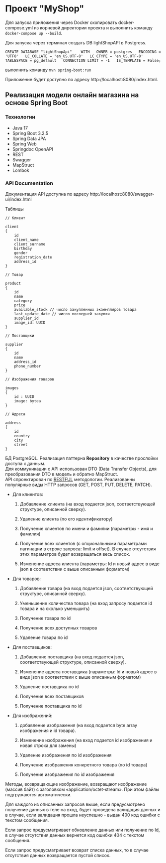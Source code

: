# Проект "MyShop"

Для запуска приложения через Docker скопировать docker-compose.yml из корневой директории проекта и выполнить команду `docker-compose up --build`.

Для запуска через терминал создать DB lightShopAPI в Postgress.

`CREATE DATABASE "lightShopApi"   
    WITH  
    OWNER = postgres  
    ENCODING = 'UTF8'  
    LC_COLLATE = 'en_US.UTF-8'  
    LC_CTYPE = 'en_US.UTF-8'  
    TABLESPACE = pg_default  
    CONNECTION LIMIT = -1  
    IS_TEMPLATE = False;`

выполнить команду `mvn spring-boot:run`

Приложение будет доступно по адресу http://localhost:8080/index.html. 

## Реализация модели онлайн магазина на основе Spring Boot  

### Технологии
- Java 17
- Spring Boot 3.2.5
- Spring Data JPA
- Spring Web
- Springdoc OpenAPI
- REST
- Swagger
- MapStruct
- Lombok

### API Documentation
Документация API доступна по адресу http://localhost:8080/swagger-ui/index.html

Таблицы
```
// Клиент

client
{
    id
    client_name
    client_surname
    birthday
    gender
    registration_date
    address_id
}
```
```
// Товар

product
{
    id
    name
    category
    price
    available_stock // число закупленных экземпляров товара
    last_update_date // число последней закупки
    supplier_id
    image_id: UUID
}
```
```
// Поставщики

supplier
{
    id
    name
    address_id
    phone_number
}
```
```
// Изображения товаров

images
{
    id : UUID
    image: bytea
}
```
```
// Адреса

address 
{
    id
    country
    city
    street
}

```

БД PostgreSQL. Реализация паттерна **Repository** в качестве прослойки доступа к данным.  
Для коммуникации с API использован DTO (Data Transfer Objects), для преобразования DTO в модель и обратно MapStruct.   
API спроектирован по [RESTFUL](https://restfulapi.net/) методологии. Реализованны популярные виды HTTP запросов (GET, POST, PUT, DELETE, PATCH).

- Для клиентов:
    
    1) Добавление клиента (на вход подается json, соответствующей структуре, описанной сверху).

    2) Удаление клиента (по его идентификатору)

    3) Получение клиентов по имени и фамилии (параметры - имя и фамилия)

    4) Получение всех клиентов (с опциональными параметрами пагинации в строке запроса: limit и offset). В случае отсутствия этих параметров будет возвращаться весь список.

    5) Изменение адреса клиента (параметры: Id и новый адрес в виде json в соответствии с выше описанным форматом)

- Для товаров:

    1) Добавление товара (на вход подается json, соответствующей структуре, описанной сверху).

    2) Уменьшение количества товара (на вход запросу подается id товара и на сколько уменьшить)

    3) Получение товара по id

    4) Получение всех доступных товаров

    5) Удаление товара по id

- Для поставщиков:

    1) Добавление поставщика (на вход подается json, соответствующей структуре, описанной сверху).

    2) Изменение адреса поставщика (параметры: Id и новый адрес в виде json в соответствии с выше описанным форматом)

    3) Удаление поставщика по id

    4) Получение всех поставщиков

    5) Получение поставщика по id

- Для изображений:

    1) добавление изображения (на вход подается byte array изображения и id товара).

    2) Изменение изображения (на вход подается id изображения и новая строка для замены)

    3) Удаление изображения по id изображения

    4) Получение изображения конкретного товара (по id товара) 
   
    5) Получение изображения по id изображения

Методы, возвращающие изображение, возвращают изображение (массив байт) с заголовком «application/octet-stream». При этом файлы подгружаются автоматически.

Для каждого из описанных запросов выше, если предусмотрено получение данных в теле на вход, будет проведена валидация данных и в случае, если валидация прошла неуспешно - выдан 400 код ошибки с текстом сообщения.

Если запрос предусматривает обновление данных или получение по Id, в случае отсутствия данных вернется код ошибки 404 с текстом сообщения.

Если запрос предусматривает возврат списка данных, то в случае отсутствия данных возвращается пустой список.


